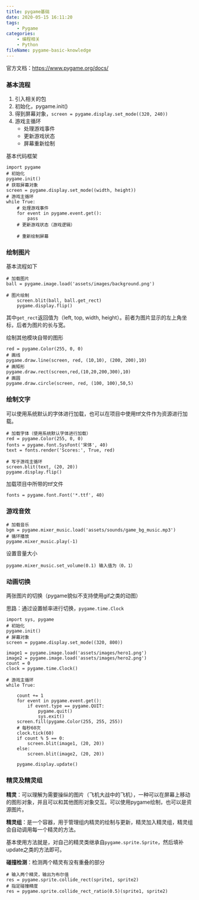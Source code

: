```yaml
---
title: pygame基础
date: 2020-05-15 16:11:20
tags:
	- Pygame
categories:
	- 编程相关
	- Python
fileName: pygame-basic-knowledge
---
```


官方文档：https://www.pygame.org/docs/

### 基本流程

1. 引入相关的包
2. 初始化，pygame.init()
3. 得到屏幕对象，`screen = pygame.display.set_mode((320, 240))`
4. 游戏主循环
   * 处理游戏事件
   * 更新游戏状态
   * 屏幕重新绘制

基本代码框架

```
import pygame
# 初始化
pygame.init()
# 获取屏幕对象
screen = pygame.display.set_mode((width, height))
# 游戏主循环
while True:
	# 处理游戏事件
	for event in pygame.event.get():
		pass
	# 更新游戏状态（游戏逻辑）
	
	# 重新绘制屏幕
```



### 绘制图片

基本流程如下

```
# 加载图片
ball = pygame.image.load('assets/images/background.png')

# 图片绘制
    screen.blit(ball, ball.get_rect)
    pygame.display.flip()
```

其中`get_rect`返回值为（left, top, width, height）。前者为图片显示的左上角坐标，后者为图片的长与宽。

绘制其他模块自带的图形

```
red = pygame.Color(255, 0, 0)
# 画线
pygame.draw.line(screen, red, (10,10), (200, 200),10)
# 画矩形
pygame.draw.rect(screen,red,(10,20,200,300),10)
# 画圆
pygame.draw.circle(screen, red, (100, 100),50,5)
```



### 绘制文字

可以使用系统默认的字体进行加载，也可以在项目中使用ttf文件作为资源进行加载。

```
# 加载字体（使用系统默认字体进行加载）
red = pygame.Color(255, 0, 0)
fonts = pygame.font.SysFont('宋体', 40)
text = fonts.render('Scores:', True, red)

# 写于游戏主循环
screen.blit(text, (20, 20))
pygame.display.flip()
```

加载项目中所带的ttf文件

```
fonts = pygame.font.Font('*.ttf', 40)
```



### 游戏音效

```
# 加载音乐
bgm = pygame.mixer_music.load('assets/sounds/game_bg_music.mp3')
# 循环播放
pygame.mixer_music.play(-1)
```

设置音量大小

```
pygame.mixer_music.set_volume(0.1) 输入值为（0，1）
```



### 动画切换

两张图片的切换（pygame貌似不支持使用gif之类的动图）

思路：通过设置帧率进行切换，`pygame.time.Clock`

```
import sys, pygame
# 初始化
pygame.init()
# 屏幕对象
screen = pygame.display.set_mode((320, 800))

image1 = pygame.image.load('assets/images/hero1.png')
image2 = pygame.image.load('assets/images/hero2.png')
count = 0
clock = pygame.time.Clock()

# 游戏主循环
while True:

    count += 1
    for event in pygame.event.get():
        if event.type == pygame.QUIT:
            pygame.quit()
            sys.exit()
    screen.fill(pygame.Color(255, 255, 255))
    # 每秒60次
    clock.tick(60)
    if count % 5 == 0:
        screen.blit(image1, (20, 20))
    else:
        screen.blit(image2, (20, 20))

    pygame.display.update()
```



### 精灵及精灵组

**精灵**：可以理解为需要操纵的图片（飞机大战中的飞机），一种可以在屏幕上移动的图形对象，并且可以和其他图形对象交互。可以使用pygame绘制，也可以是资源图片。

**精灵组**：是一个容器，用于管理组内精灵的绘制与更新，精灵加入精灵组，精灵组会自动调用每一个精灵的方法。

基本使用方法就是，对自己的精灵类继承自`pygame.sprite.Sprite`，然后填补update之类的方法即可。

**碰撞检测**：检测两个精灵有没有重叠的部分

```
# 输入两个精灵，输出为布尔值
res = pygame.sprite.collide_rect(sprite1, sprite2)
# 指定碰撞精度
res = pygame.sprite.collide_rect_ratio(0.5)(sprite1, sprite2)
```
